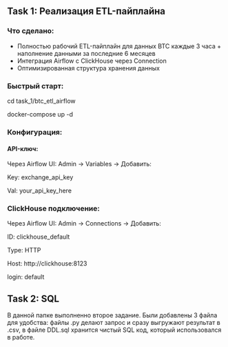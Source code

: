 ## Task 1: Реализация ETL-пайплайна

### Что сделано:
- Полностью рабочий ETL-пайплайн для данных BTC каждые 3 часа + наполнение данными за последние 6 месяцев 
- Интеграция Airflow с ClickHouse через Connection
- Оптимизированная структура хранения данных

### Быстрый старт:
cd task_1/btc_etl_airflow

docker-compose up -d

### Конфигурация:
#### API-ключ:

Через Airflow UI:
Admin → Variables → Добавить:

Key: exchange_api_key

Val: your_api_key_here

### ClickHouse подключение:

Через Airflow UI:
Admin → Connections → Добавить:

ID: clickhouse_default

Type: HTTP

Host: http://clickhouse:8123

login: default

## Task 2: SQL

В данной папке выполненно второе задание. Были добавлены 3 файла для удобства: файлы .py делают запрос и сразу выгружают результат в .csv, в файле DDL.sql хранится чистый SQL код, который использовался в работе.
